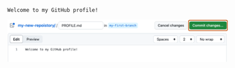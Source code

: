   ```
   Welcome to my GitHub profile!
   ```

   <img alt="profile.md file screenshot" src="/images/my-profile-file.png"/>  
